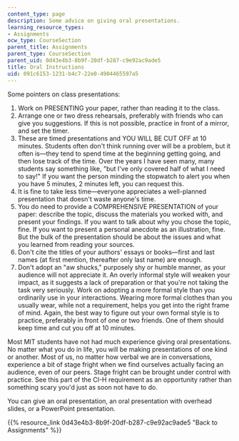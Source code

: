 ```yaml
---
content_type: page
description: Some advice on giving oral presentations.
learning_resource_types:
- Assignments
ocw_type: CourseSection
parent_title: Assignments
parent_type: CourseSection
parent_uid: 0d43e4b3-8b9f-20df-b287-c9e92ac9ade5
title: Oral Instructions
uid: 091c6153-1231-b4c7-22e0-4904465597a5
---
```


Some pointers on class presentations:

1.  Work on PRESENTING your paper, rather than reading it to the class.
2.  Arrange one or two dress rehearsals, preferably with friends who can give you suggestions. If this is not possible, practice in front of a mirror, and set the timer.
3.  These are timed presentations and YOU WILL BE CUT OFF at 10 minutes. Students often don't think running over will be a problem, but it often is—they tend to spend time at the beginning getting going, and then lose track of the time. Over the years I have seen many, many students say something like, "but I've only covered half of what I need to say!" If you want the person minding the stopwatch to alert you when you have 5 minutes, 2 minutes left, you can request this.
4.  It is fine to take less time—everyone appreciates a well-planned presentation that doesn't waste anyone's time.
5.  You do need to provide a COMPREHENSIVE PRESENTATION of your paper: describe the topic, discuss the materials you worked with, and present your findings. If you want to talk about why you chose the topic, fine. If you want to present a personal anecdote as an illustration, fine. But the bulk of the presentation should be about the issues and what you learned from reading your sources.
6.  Don't cite the titles of your authors' essays or books—first and last names (at first mention, thereafter only last name) are enough.
7.  Don't adopt an "aw shucks," purposely shy or humble manner, as your audience will not appreciate it. An overly informal style will weaken your impact, as it suggests a lack of preparation or that you're not taking the task very seriously. Work on adopting a more formal style than you ordinarily use in your interactions. Wearing more formal clothes than you usually wear, while not a requirement, helps you get into the right frame of mind. Again, the best way to figure out your own formal style is to practice, preferably in front of one or two friends. One of them should keep time and cut you off at 10 minutes.

Most MIT students have not had much experience giving oral presentations. No matter what you do in life, you will be making presentations of one kind or another. Most of us, no matter how verbal we are in conversations, experience a bit of stage fright when we find ourselves actually facing an audience, even of our peers. Stage fright can be brought under control with practice. See this part of the CI-H requirement as an opportunity rather than something scary you'd just as soon not have to do.

You can give an oral presentation, an oral presentation with overhead slides, or a PowerPoint presentation.

{{% resource_link 0d43e4b3-8b9f-20df-b287-c9e92ac9ade5 "Back to Assignments" %}}
